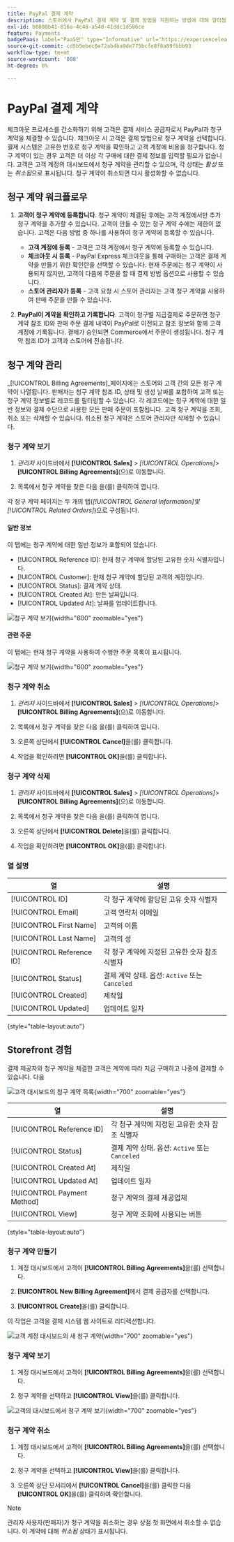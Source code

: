 ```yaml
---
title: PayPal 결제 계약
description: 스토어에서 PayPal 결제 계약 및 결제 방법을 지원하는 방법에 대해 알아봅니다.
exl-id: b0800b41-816a-4c48-a54d-41ddc1d586ce
feature: Payments
badgePaas: label="PaaS만" type="Informative" url="https://experienceleague.adobe.com/en/docs/commerce/user-guides/product-solutions" tooltip="Adobe Commerce 온 클라우드 프로젝트(Adobe 관리 PaaS 인프라) 및 온프레미스 프로젝트에만 적용됩니다."
source-git-commit: cd5b5ebec6e72ab4ba9de775bcfe8f8a89fbbb93
workflow-type: tm+mt
source-wordcount: '808'
ht-degree: 0%

---
```


# PayPal 결제 계약

체크아웃 프로세스를 간소화하기 위해 고객은 결제 서비스 공급자로서 PayPal과 청구 계약을 체결할 수 있습니다. 체크아웃 시 고객은 결제 방법으로 청구 계약을 선택합니다. 결제 시스템은 고유한 번호로 청구 계약을 확인하고 고객 계정에 비용을 청구합니다. 청구 계약이 있는 경우 고객은 더 이상 각 구매에 대한 결제 정보를 입력할 필요가 없습니다. 고객은 고객 계정의 대시보드에서 청구 계약을 관리할 수 있으며, 각 상태는 _활성_ 또는 _취소됨_&#x200B;으로 표시됩니다. 청구 계약이 취소되면 다시 활성화할 수 없습니다.

## 청구 계약 워크플로우

1. **고객이 청구 계약에 등록합니다**. 청구 계약이 체결된 후에는 고객 계정에서만 추가 청구 계약을 추가할 수 있습니다. 고객이 만들 수 있는 청구 계약 수에는 제한이 없습니다. 고객은 다음 방법 중 하나를 사용하여 청구 계약에 등록할 수 있습니다.

   - **고객 계정에 등록** - 고객은 고객 계정에서 청구 계약에 등록할 수 있습니다.
   - **체크아웃 시 등록** - PayPal Express 체크아웃을 통해 구매하는 고객은 결제 계약을 만들기 위한 확인란을 선택할 수 있습니다. 현재 주문에는 청구 계약이 사용되지 않지만, 고객이 다음에 주문을 할 때 결제 방법 옵션으로 사용할 수 있습니다.
   - **스토어 관리자가 등록** - 고객 요청 시 스토어 관리자는 고객 청구 계약을 사용하여 판매 주문을 만들 수 있습니다.

1. **PayPal이 계약을 확인하고 기록합니다**. 고객이 청구별 지급결제로 주문하면 청구 계약 참조 ID와 판매 주문 결제 내역이 PayPal로 이전되고 참조 정보와 함께 고객 계정에 기록됩니다. 결제가 승인되면 Commerce에서 주문이 생성됩니다. 청구 계약 참조 ID가 고객과 스토어에 전송됩니다.

## 청구 계약 관리

_[!UICONTROL Billing Agreements]_페이지에는 스토어와 고객 간의 모든 청구 계약이 나열됩니다. 판매자는 청구 계약 참조 ID, 상태 및 생성 날짜를 포함하여 고객 또는 청구 계약 정보별로 레코드를 필터링할 수 있습니다. 각 레코드에는 청구 계약에 대한 일반 정보와 결제 수단으로 사용한 모든 판매 주문이 포함됩니다. 고객 청구 계약을 조회, 취소 또는 삭제할 수 있습니다. 취소된 청구 계약은 스토어 관리자만 삭제할 수 있습니다.

### 청구 계약 보기

1. _관리자_ 사이드바에서 **[!UICONTROL Sales]** > _[!UICONTROL Operations]_>**[!UICONTROL Billing Agreements]**(으)로 이동합니다.

1. 목록에서 청구 계약을 찾은 다음 을(를) 클릭하여 엽니다.

각 청구 계약 페이지는 두 개의 탭(_[!UICONTROL General Information]_및_[!UICONTROL Related Orders]_)으로 구성됩니다.

#### 일반 정보

이 탭에는 청구 계약에 대한 일반 정보가 포함되어 있습니다.

- [!UICONTROL Reference ID]: 현재 청구 계약에 할당된 고유한 숫자 식별자입니다.
- [!UICONTROL Customer]: 현재 청구 계약에 할당된 고객의 계정입니다.
- [!UICONTROL Status]: 결제 계약 상태.
- [!UICONTROL Created At]: 만든 날짜입니다.
- [!UICONTROL Updated At]: 날짜를 업데이트합니다.

![청구 계약 보기](./assets/billing-agreement-view.png){width="600" zoomable="yes"}

#### 관련 주문

이 탭에는 현재 청구 계약을 사용하여 수행한 주문 목록이 표시됩니다.

![청구 계약 보기](./assets/billing-agreement-related-orders.png){width="600" zoomable="yes"}

### 청구 계약 취소

1. _관리자_ 사이드바에서 **[!UICONTROL Sales]** > _[!UICONTROL Operations]_>**[!UICONTROL Billing Agreements]**(으)로 이동합니다.

1. 목록에서 청구 계약을 찾은 다음 을(를) 클릭하여 엽니다.

1. 오른쪽 상단에서 **[!UICONTROL Cancel]**&#x200B;을(를) 클릭합니다.

1. 작업을 확인하려면 **[!UICONTROL OK]**&#x200B;을(를) 클릭합니다.

### 청구 계약 삭제

1. _관리자_ 사이드바에서 **[!UICONTROL Sales]** > _[!UICONTROL Operations]_>**[!UICONTROL Billing Agreements]**(으)로 이동합니다.

1. 목록에서 청구 계약을 찾은 다음 을(를) 클릭하여 엽니다.

1. 오른쪽 상단에서 **[!UICONTROL Delete]**&#x200B;을(를) 클릭합니다.

1. 작업을 확인하려면 **[!UICONTROL OK]**&#x200B;을(를) 클릭합니다.

### 열 설명

| 열 | 설명 |
|--- |--- |
| [!UICONTROL ID] | 각 청구 계약에 할당된 고유 숫자 식별자 |
| [!UICONTROL Email] | 고객 연락처 이메일 |
| [!UICONTROL First Name] | 고객의 이름 |
| [!UICONTROL Last Name] | 고객의 성 |
| [!UICONTROL Reference ID] | 각 청구 계약에 지정된 고유한 숫자 참조 식별자 |
| [!UICONTROL Status] | 결제 계약 상태. 옵션: `Active` 또는 `Canceled` |
| [!UICONTROL Created] | 제작일 |
| [!UICONTROL Updated] | 업데이트 일자 |

{style="table-layout:auto"}

## Storefront 경험

결제 제공자와 청구 계약을 체결한 고객은 계약에 따라 지금 구매하고 나중에 결제할 수 있습니다. 다음

![고객 대시보드의 청구 계약 목록](./assets/billing-agreements-dashboard.png){width="700" zoomable="yes"}

| 열 | 설명 |
|--- |--- |
| [!UICONTROL Reference ID] | 각 청구 계약에 지정된 고유한 숫자 참조 식별자 |
| [!UICONTROL Status] | 결제 계약 상태. 옵션: `Active` 또는 `Canceled` |
| [!UICONTROL Created At] | 제작일 |
| [!UICONTROL Updated At] | 업데이트 일자 |
| [!UICONTROL Payment Method] | 청구 계약의 결제 제공업체 |
| [!UICONTROL View] | 청구 계약 조회에 사용되는 버튼 |

{style="table-layout:auto"}

### 청구 계약 만들기

1. 계정 대시보드에서 고객이 **[!UICONTROL Billing Agreements]**&#x200B;을(를) 선택합니다.

1. **[!UICONTROL New Billing Agreement]**&#x200B;에서 결제 공급자를 선택합니다.

1. **[!UICONTROL Create]**&#x200B;을(를) 클릭합니다.

이 작업은 고객을 결제 시스템 웹 사이트로 리디렉션합니다.

![고객 계정 대시보드의 새 청구 계약](./assets/create-billing-agreement-dashboard.png){width="700" zoomable="yes"}

### 청구 계약 보기

1. 계정 대시보드에서 고객이 **[!UICONTROL Billing Agreements]**&#x200B;을(를) 선택합니다.

1. 청구 계약을 선택하고 **[!UICONTROL View]**&#x200B;을(를) 클릭합니다.

![고객의 대시보드에서 청구 계약 보기](./assets/view-billing-agreement.png){width="700" zoomable="yes"}

### 청구 계약 취소

1. 계정 대시보드에서 고객이 **[!UICONTROL Billing Agreements]**&#x200B;을(를) 선택합니다.

1. 청구 계약을 선택하고 **[!UICONTROL View]**&#x200B;을(를) 클릭합니다.

1. 오른쪽 상단 모서리에서 **[!UICONTROL Cancel]**&#x200B;을(를) 클릭한 다음 **[!UICONTROL OK]**&#x200B;을(를) 클릭하여 확인합니다.

>[!NOTE]
>
>관리자 사용자(판매자)가 청구 계약을 취소하는 경우 상점 첫 화면에서 취소할 수 없습니다. 이 계약에 대해 _취소됨_ 상태가 표시됩니다.
